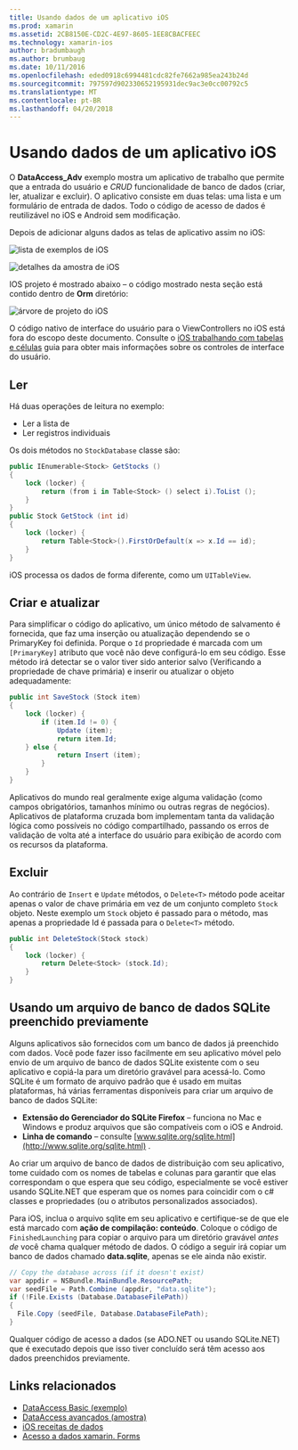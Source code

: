 ```yaml
---
title: Usando dados de um aplicativo iOS
ms.prod: xamarin
ms.assetid: 2CB8150E-CD2C-4E97-8605-1EE8CBACFEEC
ms.technology: xamarin-ios
author: bradumbaugh
ms.author: brumbaug
ms.date: 10/11/2016
ms.openlocfilehash: eded0918c6994481cdc82fe7662a985ea243b24d
ms.sourcegitcommit: 797597d902330652195931dec9ac3e0cc00792c5
ms.translationtype: MT
ms.contentlocale: pt-BR
ms.lasthandoff: 04/20/2018
---
```

# <a name="using-data-in-an-ios-app"></a>Usando dados de um aplicativo iOS

O **DataAccess_Adv** exemplo mostra um aplicativo de trabalho que permite que a entrada do usuário e *CRUD* funcionalidade de banco de dados (criar, ler, atualizar e excluir). O aplicativo consiste em duas telas: uma lista e um formulário de entrada de dados. Todo o código de acesso de dados é reutilizável no iOS e Android sem modificação.

Depois de adicionar alguns dados as telas de aplicativo assim no iOS:

 ![](using-data-in-an-app-images/image9.png "lista de exemplos de iOS")

 ![](using-data-in-an-app-images/image10.png "detalhes da amostra de iOS")

IOS projeto é mostrado abaixo – o código mostrado nesta seção está contido dentro de **Orm** diretório:

 ![](using-data-in-an-app-images/image13.png "árvore de projeto do iOS")

O código nativo de interface do usuário para o ViewControllers no iOS está fora do escopo deste documento.
Consulte o [iOS trabalhando com tabelas e células](~/ios/user-interface/controls/tables/index.md) guia para obter mais informações sobre os controles de interface do usuário.

## <a name="read"></a>Ler

Há duas operações de leitura no exemplo:

-  Ler a lista de
-  Ler registros individuais


Os dois métodos no `StockDatabase` classe são:

```csharp
public IEnumerable<Stock> GetStocks ()
{
    lock (locker) {
        return (from i in Table<Stock> () select i).ToList ();
    }
}
public Stock GetStock (int id)
{
    lock (locker) {
        return Table<Stock>().FirstOrDefault(x => x.Id == id);
    }
}
```

iOS processa os dados de forma diferente, como um `UITableView`.

## <a name="create-and-update"></a>Criar e atualizar

Para simplificar o código do aplicativo, um único método de salvamento é fornecida, que faz uma inserção ou atualização dependendo se o PrimaryKey foi definida. Porque o `Id` propriedade é marcada com um `[PrimaryKey]` atributo que você não deve configurá-lo em seu código.
Esse método irá detectar se o valor tiver sido anterior salvo (Verificando a propriedade de chave primária) e inserir ou atualizar o objeto adequadamente:

```csharp
public int SaveStock (Stock item)
{
    lock (locker) {
        if (item.Id != 0) {
            Update (item);
            return item.Id;
    } else {
            return Insert (item);
        }
    }
}
```



Aplicativos do mundo real geralmente exige alguma validação (como campos obrigatórios, tamanhos mínimo ou outras regras de negócios).
Aplicativos de plataforma cruzada bom implementam tanta da validação lógica como possíveis no código compartilhado, passando os erros de validação de volta até a interface do usuário para exibição de acordo com os recursos da plataforma.

## <a name="delete"></a>Excluir

Ao contrário de `Insert` e `Update` métodos, o `Delete<T>` método pode aceitar apenas o valor de chave primária em vez de um conjunto completo `Stock` objeto.
Neste exemplo um `Stock` objeto é passado para o método, mas apenas a propriedade Id é passada para o `Delete<T>` método.

```csharp
public int DeleteStock(Stock stock)
{
    lock (locker) {
        return Delete<Stock> (stock.Id);
    }
}
```

## <a name="using-a-pre-populated-sqlite-database-file"></a>Usando um arquivo de banco de dados SQLite preenchido previamente

Alguns aplicativos são fornecidos com um banco de dados já preenchido com dados.
Você pode fazer isso facilmente em seu aplicativo móvel pelo envio de um arquivo de banco de dados SQLite existente com o seu aplicativo e copiá-la para um diretório gravável para acessá-lo. Como SQLite é um formato de arquivo padrão que é usado em muitas plataformas, há várias ferramentas disponíveis para criar um arquivo de banco de dados SQLite:

-  **Extensão do Gerenciador do SQLite Firefox** – funciona no Mac e Windows e produz arquivos que são compatíveis com o iOS e Android.
-  **Linha de comando** – consulte [www.sqlite.org/sqlite.html](http://www.sqlite.org/sqlite.html) .


Ao criar um arquivo de banco de dados de distribuição com seu aplicativo, tome cuidado com os nomes de tabelas e colunas para garantir que elas correspondam o que espera que seu código, especialmente se você estiver usando SQLite.NET que esperam que os nomes para coincidir com o c# classes e propriedades (ou o atributos personalizados associados).

Para iOS, inclua o arquivo sqlite em seu aplicativo e certifique-se de que ele está marcado com **ação de compilação: conteúdo**. Coloque o código de `FinishedLaunching` para copiar o arquivo para um diretório gravável *antes de* você chama qualquer método de dados. O código a seguir irá copiar um banco de dados chamado **data.sqlite**, apenas se ele ainda não existir.

```csharp
// Copy the database across (if it doesn't exist)
var appdir = NSBundle.MainBundle.ResourcePath;
var seedFile = Path.Combine (appdir, "data.sqlite");
if (!File.Exists (Database.DatabaseFilePath))
{
  File.Copy (seedFile, Database.DatabaseFilePath);
}
```

Qualquer código de acesso a dados (se ADO.NET ou usando SQLite.NET) que é executado depois que isso tiver concluído será têm acesso aos dados preenchidos previamente.


## <a name="related-links"></a>Links relacionados

- [DataAccess Basic (exemplo)](https://github.com/xamarin/mobile-samples/tree/master/DataAccess/Basic)
- [DataAccess avançados (amostra)](https://github.com/xamarin/mobile-samples/tree/master/DataAccess/Advanced)
- [iOS receitas de dados](https://developer.xamarin.com/recipes/ios/data/sqlite/)
- [Acesso a dados xamarin. Forms](~/xamarin-forms/app-fundamentals/databases.md)
